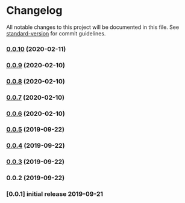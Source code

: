 # Changelog

All notable changes to this project will be documented in this file. See [standard-version](https://github.com/conventional-changelog/standard-version) for commit guidelines.

### [0.0.10](https://github.com/laravel/echo/compare/v0.0.9...v0.0.10) (2020-02-11)

### [0.0.9](https://github.com/laravel/echo/compare/v0.0.8...v0.0.9) (2020-02-10)

### [0.0.8](https://github.com/laravel/echo/compare/v0.0.7...v0.0.8) (2020-02-10)

### [0.0.7](https://github.com/laravel/echo/compare/v0.0.6...v0.0.7) (2020-02-10)

### [0.0.6](https://github.com/laravel/echo/compare/v0.0.5...v0.0.6) (2020-02-10)

### [0.0.5](https://github.com/laravel/echo/compare/v0.0.4...v0.0.5) (2019-09-22)

### [0.0.4](https://github.com/laravel/echo/compare/v0.0.3...v0.0.4) (2019-09-22)

### [0.0.3](https://github.com/laravel/echo/compare/v0.0.2...v0.0.3) (2019-09-22)

### 0.0.2 (2019-09-22)

### [0.0.1] initial release 2019-09-21
